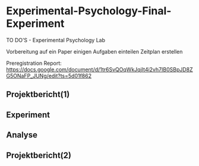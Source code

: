 # Experimental-Psychology-Final-Experiment



TO DO’S - Experimental Psychology Lab 


Vorbereitung 
auf ein Paper einigen 
Aufgaben einteilen
Zeitplan erstellen

Preregistration Report: https://docs.google.com/document/d/1tr6SvQOqWkJqjIt4i2vh7IB0SBpJD8ZG5ONaFP_JUNg/edit?ts=5d01f862

Projektbericht(1)
-


Experiment
-


Analyse 
-


Projektbericht(2)
-

